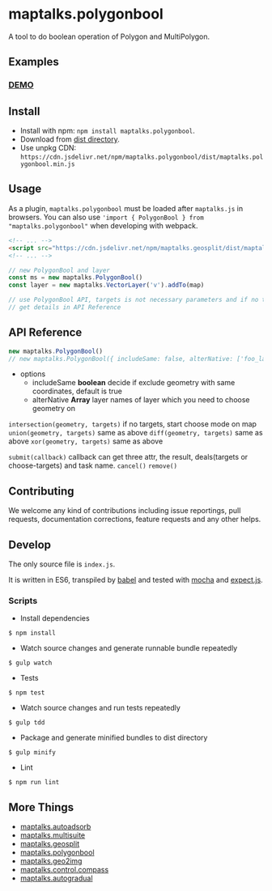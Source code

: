 # maptalks.polygonbool

A tool to do boolean operation of Polygon and MultiPolygon.

## Examples

### [DEMO](https://cxiaof.github.io/maptalks.polygonbool/demo/index.html)

## Install

-   Install with npm: `npm install maptalks.polygonbool`.
-   Download from [dist directory](https://github.com/cXiaof/maptalks.polygonbool/tree/master/dist).
-   Use unpkg CDN: `https://cdn.jsdelivr.net/npm/maptalks.polygonbool/dist/maptalks.polygonbool.min.js`

## Usage

As a plugin, `maptalks.polygonbool` must be loaded after `maptalks.js` in browsers. You can also use `'import { PolygonBool } from "maptalks.polygonbool"` when developing with webpack.

```html
<!-- ... -->
<script src="https://cdn.jsdelivr.net/npm/maptalks.geosplit/dist/maptalks.polygonbool.min.js"></script>
<!-- ... -->
```

```javascript
// new PolygonBool and layer
const ms = new maptalks.PolygonBool()
const layer = new maptalks.VectorLayer('v').addTo(map)

// use PolygonBool API, targets is not necessary parameters and if no targets user will choose geometry on the map
// get details in API Reference
```

## API Reference

```javascript
new maptalks.PolygonBool()
// new maptalks.PolygonBool({ includeSame: false, alterNative: ['foo_layer_id', 'bar_layer_id'] })
```

-   options
    -   includeSame **boolean** decide if exclude geometry with same coordinates, default is true
    -   alterNative **Array** layer names of layer which you need to choose geometry on

`intersection(geometry, targets)` if no targets, start choose mode on map
`union(geometry, targets)` same as above
`diff(geometry, targets)` same as above
`xor(geometry, targets)` same as above

`submit(callback)` callback can get three attr, the result, deals(targets or choose-targets) and task name.
`cancel()`
`remove()`

## Contributing

We welcome any kind of contributions including issue reportings, pull requests, documentation corrections, feature requests and any other helps.

## Develop

The only source file is `index.js`.

It is written in ES6, transpiled by [babel](https://babeljs.io/) and tested with [mocha](https://mochajs.org) and [expect.js](https://github.com/Automattic/expect.js).

### Scripts

-   Install dependencies

```shell
$ npm install
```

-   Watch source changes and generate runnable bundle repeatedly

```shell
$ gulp watch
```

-   Tests

```shell
$ npm test
```

-   Watch source changes and run tests repeatedly

```shell
$ gulp tdd
```

-   Package and generate minified bundles to dist directory

```shell
$ gulp minify
```

-   Lint

```shell
$ npm run lint
```

## More Things

-   [maptalks.autoadsorb](https://github.com/cXiaof/maptalks.autoadsorb/issues)
-   [maptalks.multisuite](https://github.com/cXiaof/maptalks.multisuite/issues)
-   [maptalks.geosplit](https://github.com/cXiaof/maptalks.geosplit/issues)
-   [maptalks.polygonbool](https://github.com/cXiaof/maptalks.polygonbool/issues)
-   [maptalks.geo2img](https://github.com/cXiaof/maptalks.geo2img/issues)
-   [maptalks.control.compass](https://github.com/cXiaof/maptalks.control.compass/issues)
-   [maptalks.autogradual](https://github.com/cXiaof/maptalks.autogradual/issues)
